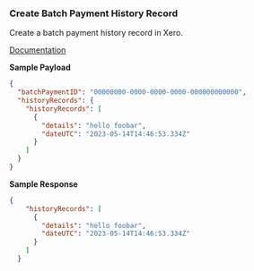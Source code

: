 ### Create Batch Payment History Record

Create a batch payment history record in Xero.

[Documentation](https://xeroapi.github.io/xero-node/accounting/index.html#api-Accounting-createBatchPaymentHistoryRecord)


**Sample Payload**
```json
{
  "batchPaymentID": "00000000-0000-0000-0000-000000000000",
  "historyRecords": {
    "historyRecords": [
      {
        "details": "hello foobar",
        "dateUTC": "2023-05-14T14:46:53.334Z"
      }
    ]
  }
}
```

**Sample Response**
```json
{
    "historyRecords": [
      {
        "details": "hello foobar",
        "dateUTC": "2023-05-14T14:46:53.334Z"
      }
    ]
  }
```


